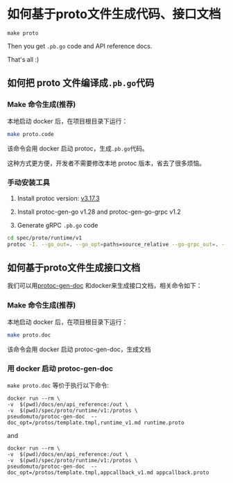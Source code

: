 # 如何基于proto文件生成代码、接口文档
```shell
make proto
```

Then you get `.pb.go` code and API reference docs.

That's all :)

## 如何把 proto 文件编译成`.pb.go`代码
<!-- tabs:start -->
### **Make 命令生成(推荐)**
本地启动 docker 后，在项目根目录下运行：

```bash
make proto.code
```

该命令会用 docker 启动 protoc，生成`.pb.go`代码。

这种方式更方便，开发者不需要修改本地 protoc 版本，省去了很多烦恼。

### **手动安装工具**
1. Install protoc version: [v3.17.3](https://github.com/protocolbuffers/protobuf/releases/tag/v3.17.3)

2. Install protoc-gen-go v1.28 and protoc-gen-go-grpc v1.2

3. Generate gRPC `.pb.go` code

```bash
cd spec/proto/runtime/v1
protoc -I. --go_out=. --go_opt=paths=source_relative --go-grpc_out=. --go-grpc_opt=require_unimplemented_servers=false,paths=source_relative *.proto
```
<!-- tabs:end -->
## 如何基于proto文件生成接口文档

我们可以用[protoc-gen-doc](https://github.com/pseudomuto/protoc-gen-doc) 和docker来生成接口文档，相关命令如下：

<!-- tabs:start -->
### **Make 命令生成(推荐)**
本地启动 docker 后，在项目根目录下运行：

```bash
make proto.doc
```

该命令会用 docker 启动 protoc-gen-doc，生成文档

### **用 docker 启动 protoc-gen-doc**
`make proto.doc` 等价于执行以下命令:

```
docker run --rm \
-v  $(pwd)/docs/en/api_reference:/out \
-v  $(pwd)/spec/proto/runtime/v1:/protos \
pseudomuto/protoc-gen-doc  --doc_opt=/protos/template.tmpl,runtime_v1.md runtime.proto
```

and

```shell
docker run --rm \
-v  $(pwd)/docs/en/api_reference:/out \
-v  $(pwd)/spec/proto/runtime/v1:/protos \
pseudomuto/protoc-gen-doc  --doc_opt=/protos/template.tmpl,appcallback_v1.md appcallback.proto
```
<!-- tabs:end -->
